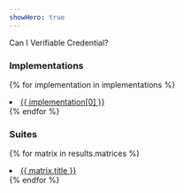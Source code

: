 ```yaml
---
showHero: true
---
```


Can I Verifiable Credential?

### Implementations
{% for implementation in implementations %}
  <li><a href="/implementations/{{ implementation[0] | slugify }}">{{ implementation[0] }}</a></li>
{% endfor %}

### Suites

{% for matrix in results.matrices %}
  <li><a href="/suites/{{ matrix.title | slugify }}">{{ matrix.title }}</a></li>
{% endfor %}
